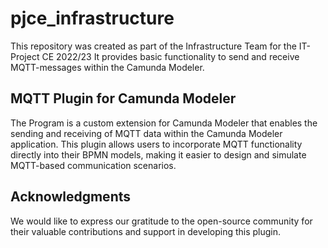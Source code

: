 # pjce_infrastructure
This repository was created as part of the Infrastructure Team for the IT-Project CE 2022/23
It provides basic functionality to send and receive MQTT-messages within the Camunda Modeler.

## MQTT Plugin for Camunda Modeler
The Program  is a custom extension for Camunda Modeler that enables the sending and receiving of MQTT data within the Camunda Modeler application.
This plugin allows users to incorporate MQTT functionality directly into their BPMN models, making it easier to design and simulate MQTT-based communication scenarios.

## Acknowledgments
We would like to express our gratitude to the open-source community for their valuable contributions and support in developing this plugin.
